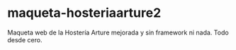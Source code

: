 maqueta-hosteriaarture2
=======================

Maqueta web de la Hostería Arture mejorada y sin framework ni nada. Todo desde cero.
